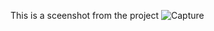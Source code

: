 This is a sceenshot from the project
![Capture](https://user-images.githubusercontent.com/75880393/131344140-223ea91c-7838-4caf-b29b-3f870c0b0cf8.PNG)
